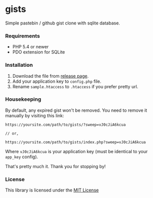 # gists
Simple pastebin / github gist clone with sqlite database.



### Requirements
  - PHP 5.4 or newer
  - PDO extension for SQLite



### Installation
  1. Download the file from [release page](https://github.com/esyede/gists/releases).
  2. Add your application key to `config.php` file.
  3. Rename `sample.htaccess` to `.htaccess` if you prefer pretty url.

### Housekeeping
By default, any expired gist won't be removed. You need to remove it manually by visiting this link:
```
https://yoursite.com/path/to/gists/?sweep=vJ0cJiA6kcua

// or,

https://yoursite.com/path/to/gists/index.php?sweep=vJ0cJiA6kcua
```
Where `vJ0cJiA6kcua` is your application key (must be identical to your `app_key` config).


That's pretty much it. Thank you for stopping by!



### License
This library is licensed under the [MIT License](http://opensource.org/licenses/MIT)

